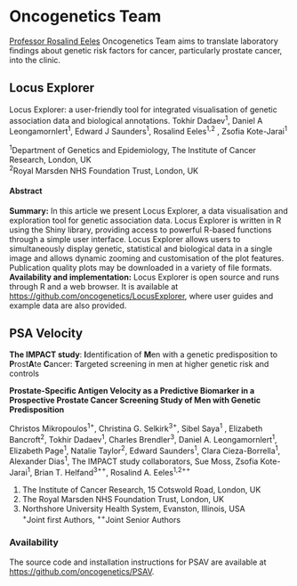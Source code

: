 # Oncogenetics Team

[Professor Rosalind Eeles](http://www.icr.ac.uk/our-research/researchers-and-teams/professor-rosalind-eeles) Oncogenetics Team aims to translate laboratory findings about genetic risk factors for cancer, particularly prostate cancer, into the clinic.

## Locus Explorer
Locus Explorer: a user-friendly tool for integrated visualisation of genetic association data and biological annotations. Tokhir Dadaev<sup>1</sup>, Daniel A Leongamornlert<sup>1</sup>, Edward J Saunders<sup>1</sup>, Rosalind Eeles<sup>1,2</sup> , Zsofia Kote-Jarai<sup>1</sup>   

<sup>1</sup>Department of Genetics and Epidemiology, The Institute of Cancer Research, London, UK   
<sup>2</sup>Royal Marsden NHS Foundation Trust, London, UK

#### Abstract
**Summary:** In this article we present Locus Explorer, a data visualisation and exploration tool for genetic association data. Locus Explorer is written in R using the Shiny library, providing access to powerful R-based functions through a simple user interface. Locus Explorer allows users to simultaneously display genetic, statistical and biological data in a single image and allows dynamic zooming and customisation of the plot features. Publication quality plots may be downloaded in a variety of file formats.   
**Availability and implementation:** Locus Explorer is open source and runs through R and a web browser. It is available at https://github.com/oncogenetics/LocusExplorer, where user guides and example data are also provided.

## PSA Velocity
**The IMPACT study**: **I**dentification of **M**en with a genetic predisposition to **P**rost**A**te **C**ancer: **T**argeted screening in men at higher genetic risk and controls

**Prostate-Specific Antigen Velocity as a Predictive Biomarker in a Prospective Prostate Cancer Screening Study of Men with Genetic Predisposition**

Christos Mikropoulos<sup>1+</sup>, Christina G. Selkirk<sup>3+</sup>, Sibel Saya<sup>1</sup> , Elizabeth Bancroft<sup>2</sup>, Tokhir Dadaev<sup>1</sup>, Charles Brendler<sup>3</sup>, Daniel A. Leongamornlert<sup>1</sup>, Elizabeth Page<sup>1</sup>, Natalie Taylor<sup>2</sup>, Edward Saunders<sup>1</sup>, Clara Cieza-Borrella<sup>1</sup>, Alexander Dias<sup>1</sup>, The IMPACT study collaborators, Sue Moss, Zsofia Kote-Jarai<sup>1</sup>,
Brian T. Helfand<sup>3++</sup>, Rosalind A. Eeles<sup>1,2++<sup>

1. The Institute of Cancer Research, 15 Cotswold Road, London, UK
2. The Royal Marsden NHS Foundation Trust, London, UK
3. Northshore University Health System, Evanston, Illinois, USA  
<sup>+</sup>Joint first Authors, <sup>++</sup>Joint Senior Authors

### Availability  
The source code and installation instructions for PSAV are available at https://github.com/oncogenetics/PSAV.

